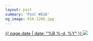 ```yaml
---
layout: post
summary: 'Post #816'
og_image: 816-1280.jpg
---
```


<p>
 <time>
  <a href="/816">
   {{ page.date | date: "%B %-d, %Y" }}
  </a>
 </time>
 <a href="/816">
  <img sizes="(min-width: 700px) 50vw, calc(100vw - 2rem)" src="{{ site.assets_url }}/816-640.jpg" srcset="{{ site.assets_url }}/816-320.jpg 320w, {{ site.assets_url }}/816-640.jpg 640w, {{ site.assets_url }}/816-960.jpg 960w, {{ site.assets_url }}/816-1280.jpg 1280w"/>
 </a>
</p>
